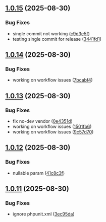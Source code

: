 ## [1.0.15](https://github.com/tearoom1/kirby-ftp-backup/compare/v1.0.14...v1.0.15) (2025-08-30)


### Bug Fixes

* single commit not working ([c9d3e5f](https://github.com/tearoom1/kirby-ftp-backup/commit/c9d3e5f5937aff7ca2ba0b57dd3cbed402f77580))
* testing single commit for release ([3441fd1](https://github.com/tearoom1/kirby-ftp-backup/commit/3441fd1e07613dc1019854d490a105f715327ad1))

## [1.0.14](https://github.com/tearoom1/kirby-ftp-backup/compare/v1.0.13...v1.0.14) (2025-08-30)


### Bug Fixes

* working on workflow issues ([7bcabf4](https://github.com/tearoom1/kirby-ftp-backup/commit/7bcabf45ebc7d65425e9f374b8477c65b616c88f))

## [1.0.13](https://github.com/tearoom1/kirby-ftp-backup/compare/v1.0.12...v1.0.13) (2025-08-30)


### Bug Fixes

* fix no-dev vendor ([0e4351d](https://github.com/tearoom1/kirby-ftp-backup/commit/0e4351d5094cc2267b7ccfb89afca79c73f2163b))
* working on workflow issues ([1501fb6](https://github.com/tearoom1/kirby-ftp-backup/commit/1501fb6b9b9bc3fd1cad2358b80ec31b070c497a))
* working on workflow issues ([9c57d70](https://github.com/tearoom1/kirby-ftp-backup/commit/9c57d700fa9e26942d55251e420a5403d0fbe167))

## [1.0.12](https://github.com/tearoom1/kirby-ftp-backup/compare/v1.0.11...v1.0.12) (2025-08-30)


### Bug Fixes

* nullable param ([41c8c3f](https://github.com/tearoom1/kirby-ftp-backup/commit/41c8c3f54e780c08eb5341f01f0dd3ef76ca2bd0))

## [1.0.11](https://github.com/tearoom1/kirby-ftp-backup/compare/v1.0.10...v1.0.11) (2025-08-30)


### Bug Fixes

* ignore phpunit.xml ([3ec95da](https://github.com/tearoom1/kirby-ftp-backup/commit/3ec95da3fcdb7c2527c6f0077f7868540f40b503))

